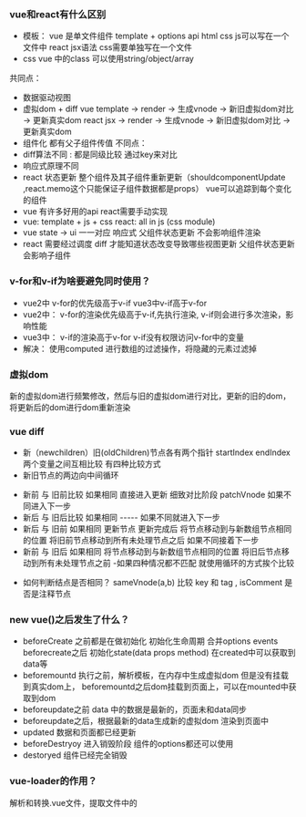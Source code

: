 ### vue和react有什么区别
* 模板： vue 是单文件组件 template + options api  html css js可以写在一个文件中
         react jsx语法 css需要单独写在一个文件
* css  vue 中的class 可以使用string/object/array 

共同点： 
* 数据驱动视图
* 虚拟dom + diff
vue template -> render -> 生成vnode -> 新旧虚拟dom对比 -> 更新真实dom
react jsx  -> render -> 生成vnode -> 新旧虚拟dom对比 -> 更新真实dom
* 组件化 都有父子组件传值
不同点：
* diff算法不同 : 都是同级比较 通过key来对比
* 响应式原理不同
* react 状态更新 整个组件及其子组件重新更新（shouldcomponentUpdate ,react.memo这个只能保证子组件数据都是props）    vue可以追踪到每个变化的组件
* vue 有许多好用的api  react需要手动实现
* vue: template + js + css   react: all in js   (css module)
* vue state -> ui 一一对应 响应式 父组件状态更新 不会影响组件渲染
* react 需要经过调度 diff 才能知道状态改变导致哪些视图更新 父组件状态更新会影响子组件


### v-for和v-if为啥要避免同时使用？
* vue2中 v-for的优先级高于v-if  vue3中v-if高于v-for
* vue2中： v-for的渲染优先级高于v-if,先执行渲染, v-if则会进行多次渲染，影响性能
* vue3中： v-if的渲染高于v-for  v-if没有权限访问v-for中的变量
* 解决： 使用computed 进行数组的过滤操作，将隐藏的元素过滤掉
### 虚拟dom
新的虚拟dom进行频繁修改，然后与旧的虚拟dom进行对比，更新的旧的dom， 将更新后的dom进行dom重新渲染
### vue diff
* 新（newchildren）旧(oldChildren)节点各有两个指针 startIndex endIndex 两个变量之间互相比较 有四种比较方式
* 新旧节点的两边向中间循环
- 新前 与 旧前比较 如果相同 直接进入更新  细致对比阶段 patchVnode 如果不同进入下一步
- 新后 与 旧后比较 如果相同 -----  如果不同就进入下一步
- 新后 与 旧前 如果相同 更新节点 更新完成后 将节点移动到与新数组节点相同的位置 将旧前节点移动到所有未处理节点之后 如果不同接着下一步
- 新前 与 旧后 如果相同 将节点移动到与新数组节点相同的位置 将旧后节点移动到所有未处理节点之前
-如果四种情况都不匹配 就使用循环的方式挨个比较

* 如何判断结点是否相同？ 
sameVnode(a,b)
比较 key 和 tag , isComment 是否是注释节点 

### new vue()之后发生了什么？
* beforeCreate 之前都是在做初始化  初始化生命周期 合并options  events beforecreate之后 初始化state(data props method) 在created中可以获取到data等
* beforemountd 执行之前，解析模板，在内存中生成虚拟dom 但是没有挂载到真实dom上， beforemountd之后dom挂载到页面上，可以在mounted中获取到dom
* beforeupdate之前 data 中的数据是最新的，页面未和data同步
* beforeupdate之后，根据最新的data生成新的虚拟dom 渲染到页面中
* updated 数据和页面都已经更新
* beforeDestryoy 进入销毁阶段 组件的options都还可以使用
* destoryed 组件已经完全销毁

### vue-loader的作用？
解析和转换.vue文件，提取文件中的<script> <template> <style> 再把这些分别交给对应的loader处理
一个vue文件 有一个template 一个 script 多个style
### vue3的优化点
* 减少打包体积,没有使用的组件如keep-alive transition不会被打包
* 使用proxy
* patch优化:动态节点


### template中绑定多个相同data，是如何处理依赖?
被加上响应式的数据通过Observer生成一个_ob_属性
当第二次读取到同一个数据的时候，会判断这个属性上是否有_ob_ 如果有 就不用在添加响应式 直接使用 没有的话 通过Observer 添加响应式 

### vue父子组件的执行顺序？
* 挂载顺序：
父组件created→父组件beforeMounted→子组件created→子组件beforeMounted→子组件mounted→父组件mounted
父组件先初始化生成虚拟dom 然后 子组件初始化生成虚拟dom 子组件挂载完成 后父组件挂载

二、当用v-show或v-if来控制子组件显示与隐藏的时候:

1.当用v-show='show',当show的默认值为true,执行顺序同上;

2.当用v-if='show',当show的默认值为true,执行顺序依然同上;

3.当用v-show='show',当show的默认值为false,无论在父组的生命周期(created,beforeMount)将show 变为true,执行的顺序依然如上;

5.当用v-show='show',当show的默认值为false,当在父组件的(mounted)生命周期将show变为true,执行顺序将会变为:父组件created→父组件beforeMounted→子组件created→子组件beforeMounted→子组件mounted→→父组件mounted→父组件beforeUpdated→父组件updated;;

4.当用v-if='show',当show的默认值为false,当在父组件的(created,beforeMount)生命周期将show变为true,执行顺序依然如上;

5.当用v-if='show',当show的默认值为false,当在父组件的(mounted)生命周期将show变为true,执行顺序将会变为:父组件created→父组件beforeMounted→父组件mounted→父组件beforeUpdated→子组件created→子组件beforeMounted→子组件mounted→父组件updated;

综上:1.vue项目里面在mounted以前的周期内的变化是不会触发updated的,只有在mounted才可以;

　　 2.希望当触发某个条件的时候再进行子组件渲染的时候,那就采用v-if吧,这也是v-if,v-show的区别之一吧

* 销毁顺序
父组件beforeUnmount -> 子组件beforeUnmount -> 子组件unMounted -> 父组件Unmounted
## v-model实现原理
:value v-on 结合的语法糖
value数据变化的时候 通过v-on 绑定的方法去触发数据的修改
```html
<component :value="value" @input="input"> 语法糖
```
## keep-alive实现原理与缺点
* keep-alive 是一个抽象组件： 自身不会渲染成一个dom元素 也不会出现在父组件链中 使用keep-alive包裹的组件 会缓存不活动的组件 而不是销毁它们
* 是一个函数组件 内部调用render()函数
* 避免组件重复创建和渲染 有效提升性能 总结就是  保存组件状态
* 切换组件调用的生命周期是 activated 和 deactivated
* 使用示例：
```html
<keep-alive :include="whiteList" :exclude="blackList" :max="10">
     <component :is="chooseComponent"></component>
</keep-alive>
```
whiteList: 定义缓存白名单 命中的组件才会缓存状态
blackList： 缓存黑名单 命中的组件不会缓存状态 会创新渲染
max： 定义组件缓存上限 超出上限的组件 利用LRU策略置换缓存数据
* keep-alive渲染的阶段是在patch阶段（构建虚拟dom树， 并将虚拟dom生成真实dom的阶段）
* Vue在初始化生命周期的时候，为组件实例建立父子关系会根据abstract属性决定是否忽略某个组件。在keep-alive中，设置了abstract:true，那Vue就会跳过该组件实例。
* 将虚拟dom结构缓存在内存中

## 自定义指令
对普通dom进行底层操作 
el：获取dom参数  binding 获取参数
vue3 指令方法：
mounted
updated
## 指令与组件
指令只封装dom操作 
组件代表一个自给自足的独立单元 有自己的视图和逻辑
## vue 组件中的data为什么是一个函数
没生成一个新的组件 调用一次data() 开辟一个新的内存空间
如果data是对象 组件多次复用 对象指向的是同一个内存空间 会互相影响
data是函数 每次返回一个对象 生成的是不同的内存地址
## vue 在什么情况下组件会被销毁
切换路由 v-if设置为false  修改key 页面关闭
注意： vue3中使用beforeDestroy 和 destroyed生命周期钩子无效
## vue nexttick 原理是什么？
使用： 数据发生了更新 获取更新后的数据

vue在更新dom 时是异步执行的，只要监听到数据的变化 vue 将开启一个事件队列 并缓存同一事件循环中发生变化的所有数据 如果同一个watcher 被多次触发 只会被推入到队列中一次 

* 所有同步任务都在主线程上执行，形成一个执行栈（execution context stack）。
* 主线程之外，还存在一个"任务队列"（task queue）。只要异步任务有了运行结果，就在"任务队列"之中放置一个事件。
* 一旦"执行栈"中的所有同步任务执行完毕，系统就会读取"任务队列"，看看里面有哪些事件。那些对应的异步任务，于是结束等待状态，进入执行栈，开始执行。
主线程不断重复上面的第三步。

主线程的执行过程就是一个tick 

vue 会判断微任务 是否支持 promise  如果不支持 就使用setTimeout

调用nextick 将 传入的回调方法 push到回调回调队列callbacks数组中 

最后一次性地根据 useMacroTask 条件执行 macroTimerFunc 或者是 microTimerFunc，而它们都会在下一个 tick 执行 flushCallbacks，flushCallbacks 的逻辑非常简单，对 callbacks 遍历，然后执行相应的回调函数
## vue何时收集依赖？
由虚拟dom生成真实dom的时候
在生命周期beforeMount之后 在beforeMOunt 模板已经编译完成 虚拟Dom
调用_render()方法将虚拟DOM渲染为真实DOM，在这个方法中，触发了c方法，v方法，s方法，会访问到所依赖的数据，触发getter，然后判断Dep.target是否存在，我们在pushTarget中已经启用了依赖收集，所以这个时候就会通过判断，执行depend方法，调用Watcher的addDep方法，在addDep方法中，首先获取dep的id，然后判断newDepIds数组中是否存在这个id，防止重复收集依赖。如果不存在，将dep.id存到newDepIds数组中，并将这个Watcher实例增加到dep的subs数组中。至此依赖收集完成，接着将真实DOM挂载到页面上，触发mounted钩子函数

https://blog.csdn.net/gongye2019/article/details/119011390

## vue标签上的 data-v-df0dde22 是什么意思
这个是style 添加了scoped后生成的 样式局部作用域 属性选择器

## 虚拟dom 为什么有虚拟dom?
用js对象来描述dom节点
数据驱动视图，数据改变视图就得随着改变 频繁的修改真实dom非常消耗性能 
一个真实的dom 很庞大 上面挂载了很多属性和方法
通过js的计算性能来换取操作dom所消耗的性能
通过对比数据变化前后的状态 计算出视图哪些地方需要更新
当数据发生变化时，我们对比变化前后的虚拟DOM节点，通过DOM-Diff算法计算出需要更新的地方，然后去更新需要更新的视图

VNode 类描述一个真实的dom
描述的节点类型：
* 注释节点
* 文本节点
* 元素节点
* 组件节点： 包含元素节点的信息 组件的options 和 组件的vue实例
* 函数式组件节点： 组件的options和函数组件的vue实例
* 克隆节点： 模板编译优化时使用

## vue diff  (patch过程）
## watch可以监听到computed的变化

## vue 中 jsx 和 模板语法对比
## $attrs
包含所有传递给组件的attribute 包括 class和style




